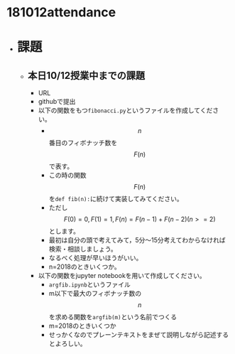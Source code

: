 # 181012attendance
* # 課題
    * ## 本日10/12授業中までの課題
        * URL
        * githubで提出
        * 以下の関数をもつ`fibonacci.py`というファイルを作成してください。
            * $$n$$番目のフィボナッチ数を$$F(n)$$で表す。
            * この時の関数$$F(n)$$を`def fib(n):`に続けて実装してみてください。
            * ただし$$F(0) = 0, F(1) = 1, F(n) = F(n-1) + F(n-2) (n >= 2)$$とします。
            * 最初は自分の頭で考えてみて，5分～15分考えてわからなければ検索・相談しましょう。
            * なるべく処理が早いほうがいい。
            * n=2018のときいくつか。
        * 以下の関数をjupyter notebookを用いて作成してください。
            * `argfib.ipynb`というファイル
            * m以下で最大のフィボナッチ数の$$n$$を求める関数を`argfib(m)`という名前でつくる
            * m=2018のときいくつか
            * せっかくなのでプレーンテキストをまぜて説明しながら記述するとよろしい。